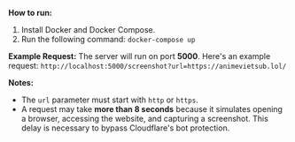 
**How to run:**
1.  Install Docker and Docker Compose.
2.  Run the following command:
    `docker-compose up` 

**Example Request:**
The server will run on port **5000**. Here's an example request:
`http://localhost:5000/screenshot?url=https://animevietsub.lol/` 

**Notes:**
-   The `url` parameter must start with `http` or `https`.
-   A request may take **more than 8 seconds** because it simulates opening a browser, accessing the website, and capturing a screenshot.  This delay is necessary to bypass Cloudflare's bot protection.
